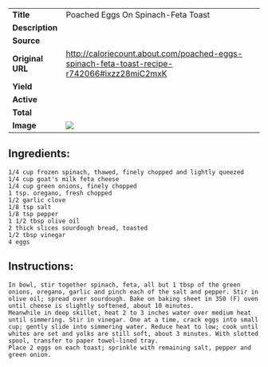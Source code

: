 | | |
| ----------- | ----------- |
| **Title** | Poached Eggs On Spinach-Feta Toast |
| **Description** |  |
| **Source** |  |
| **Original URL** | http://caloriecount.about.com/poached-eggs-spinach-feta-toast-recipe-r742066#ixzz28miC2mxK |
| **Yield** |  |
| **Active** |  |
| **Total** |  |
| **Image** | ![](https://cdn2.pepperplate.com/recipes/3032780.jpg) |

## Ingredients:
	1/4 cup frozen spinach, thawed, finely chopped and lightly queezed
	1/4 cup goat's milk feta cheese
	1/4 cup green onions, finely chopped
	1 tsp. oregano, fresh chopped
	1/2 garlic clove
	1/8 tsp salt
	1/8 tsp pepper
	1 1/2 tbsp olive oil
	2 thick slices sourdough bread, toasted
	1/2 tbsp vinegar
	4 eggs

## Instructions:
	In bowl, stir together spinach, feta, all but 1 tbsp of the green onions, oregano, garlic and pinch each of the salt and pepper. Stir in olive oil; spread over sourdough. Bake on baking sheet in 350 (F) oven until cheese is slightly softened, about 10 minutes.
	Meanwhile in deep skillet, heat 2 to 3 inches water over medium heat until simmering. Stir in vinegar. One at a time, crack eggs into small cup; gently slide into simmering water. Reduce heat to low; cook until whites are set and yolks are still soft, about 3 minutes. With slotted spool, transfer to paper towel-lined tray.
	Place 2 eggs on each toast; sprinkle with remaining salt, pepper and green onion.

